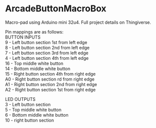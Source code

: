 # ArcadeButtonMacroBox
Macro-pad using Arduino mini 32u4. Full project details on Thingiverse.

Pin mappings are as follows:  
BUTTON INPUTS  
9 - Left button section 1st from left edge  
8 - Left button section 2nd from left edge  
7 - Left button section 3rd from left edge  
4 - Left button section 4th from left edge  
16 - Top middle white button  
14 - Bottom middle white button  
15 - Right button section 4th from right edge  
A0 - Right button section rd from right edge  
A1 - Right button section 2nd from right edge  
A2 - Right button section 1st from right edge  

LED OUTPUTS  
3 - Left button section  
5 - Top middle white button  
6 - Bottom middle white button  
10 - right button section  
